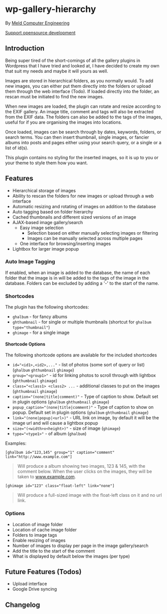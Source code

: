 wp-gallery-hierarchy
====================

By [Meld Computer Engineering](http://www.meldce.com)

[Support opensource development](https://pledgie.com/campaigns/17426)

## Introduction

Being super tired of the short-comings of all the gallery plugins in Wordpress
that I have tried and looked at, I have decided to create my own that suit my
needs and maybe it will yours as well.

Images are stored in hierarchical folders, as you normally would. To add new
images, you can either put them directly into the folders or upload them 
through the web interface (Todo). If loaded directly into the folder, an
rescan must be initiated to find the new images.

When new images are loaded, the plugin can rotate and resize according to the
EXIF gallery. An image title, comment and tags will also be extracted from the
EXIF data. The folders can also be added to the tags of the images, useful for
if you are organising the images into locations.

Once loaded, images can be search through by dates, keywords, folders, or
search terms. You can then insert thumbnail, single images, or fancier albums
into posts and pages either using your search query, or a single or a list of
id(s).

This plugin contains no styling for the inserted images, so it is up to you or
your theme to style them how you want.

## Features
- Hierarchical storage of images
- Ability to rescan the folders for new images or upload through a web
  interface
- Automatic resizing and rotating of images on addition to the database
- Auto tagging based on folder hierarchy
- Cached thumbnails and different sized versions of an image
- AJAX-based image gallery/search
  - Easy image selection
    - Selection based on either manually selecting images or filtering
    - Images can be manually selected across multiple pages
  - One interface for browsing/inserting images
- Lightbox for larger image popup

### Auto Image Tagging
If enabled, when an image is added to the database, the name of each folder
that the image is in will be added to the tags of the image in the database.
Folders can be excluded by adding a '-' to the start of the name.

### Shortcodes
The plugin has the following shortcodes:
- `ghalbum` - for fancy albums
- `ghthumbnail` - for single or multiple thumbnails
  (shortcut for `ghalbum type="thumbnail"`)
- `ghimage` - for a single image

#### Shortcode Options
The following shortcode options are available for the included shortcodes
- `id="<id1>,<id2>,..."` - list of photos (some sort of query or list)
  (`ghalbum` `ghthumbnail` `ghimage`)
- `group="<group1>"` - id for linking photos to scroll through with lightbox
  (`ghthumbnail` `ghimage`)
- `class="<class1> <class2> ...` - additional classes to put on the images
  (`ghthumbnail` `ghimage`)
- `caption="(none|title|comment)"` - Type of caption to show. Default set in
  plugin options (`ghalbum` `ghthumbnail` `ghimage`)
- `popup_caption="(none|title|comment)"` - Type of caption to show on popup.
  Default set in plugin options (`ghalbum` `ghthumbnail` `ghimage`)
- `link="(none|popup|<url>)"` - URL link on image, by default it will be the
  image url and will cause a lightbox popup
- `size="(<width>x<height>)"` - size of image (`ghimage`)
- `type="<type1>"` - of album (`ghalbum`)

Examples:

`[ghalbum id="123,145" group="1" caption="comment" link="http://www.example.com"]`

> Will produce a album showing two images, 123 & 145, with the comment below.
> When the user clicks on the images, they will be taken to www.example.com.

`[ghimage id="123" class="float-left" link="none"]`

> Will produce a full-sized image with the float-left class on it and no url
> link.

### Options
- Location of image folder
- Location of cache image folder
- Folders to image tags
- Enable resizing of images
- Number of images to display per page in the image gallery/search
- Add the title to the start of the comment
- What is displayed by default below the images (per type)

## Future Features (Todos)
- Upload interface
- Google Drive syncing

## Changelog


